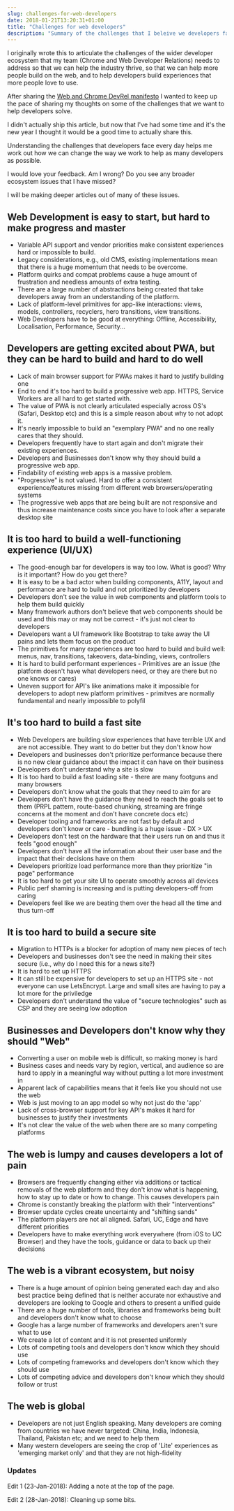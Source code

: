 ```yaml
---
slug: challenges-for-web-developers
date: 2018-01-21T13:20:31+01:00
title: "Challenges for web developers"
description: "Summary of the challenges that I beleive we developers face every day."
---
```


I originally wrote this to articulate the challenges of the wider developer
ecosystem that my team (Chrome and Web Developer Relations) needs to address so
that we can help the industry thrive, so that we can help more people build on
the web, and to help developers build experiences that more people love to use.

After sharing the [Web and Chrome DevRel
manifesto](/web-developer-relations-manifesto/) I wanted to keep up the pace of
sharing my thoughts on some of the challenges that we want to help developers solve.

I didn't actually ship this article, but now that I've had some time and it's
the new year I thought it would be a good time to actually share this.

Understanding the challenges that developers face every day helps me work out how
we can change the way we work to help as many developers as possible.

I would love your feedback. Am I wrong? Do you see any broader ecosystem issues 
that I have missed?

I will be making deeper articles out of many of these issues.

## Web Development is easy to start, but hard to make progress and master

* Variable API support and vendor priorities make consistent experiences hard
  or impossible to build.
* Legacy considerations, e.g., old CMS, existing implementations mean that there 
  is a huge momentum that needs to be overcome.
* Platform quirks and compat problems cause a huge amount of frustration and
  needless amounts of extra testing.
* There are a large number of abstractions being created that take developers
  away from an understanding of the platform.
* Lack of platform-level primitives for app-like interactions: views, models, 
  controllers, recyclers, hero transitions, view transitions.
* Web Developers have to be good at everything: Offline, Accessibility, 
  Localisation, Performance, Security...

## Developers are getting excited about PWA, but they can be hard to build and hard to do well

* Lack of main browser support for PWAs makes it hard to justify building one
* End to end it's too hard to build a progressive web app. HTTPS, Service 
  Workers are all hard to get started with.
* The value of PWA is not clearly articulated especially across OS's (Safari, 
  Desktop etc) and this is a simple reason about why to not adopt it.
* It's nearly impossible to build an "exemplary PWA" and no one really cares
  that they should.
* Developers frequently have to start again and don't migrate their existing 
  experiences.
* Developers and Businesses don't know why they should build a progressive web 
  app.
* Findability of existing web apps is a massive problem.
* "Progressive" is not valued. Hard to offer a consistent experience/features 
  missing from different web browsers/operating systems
* The progressive web apps that are being built are not responsive and thus 
  increase maintenance costs since you have to look after a separate desktop 
  site

## It is too hard to build a well-functioning experience (UI/UX)

* The good-enough bar for developers is way too low. What is good? Why is it 
  important? How do you get there?
* It is easy to be a bad actor when building components, A11Y, layout and 
  performance are hard to build and not prioritized by developers
* Developers don't see the value in web components and platform tools to help 
  them build quickly
* Many framework authors don't believe that web components should be used and
  this may or may not be correct - it's just not clear to developers
* Developers want a UI framework like Bootstrap to take away the UI pains and 
  lets them focus on the product
* The primitives for many experiences are too hard to build and build well: 
  menus, nav, transitions, takeovers, data-binding, views, controllers
* It is hard to build performant experiences - Primitives are an issue (the
  platform doesn't have what developers need, or they are there but no one knows
  or cares)
* Uneven support for API's like animations make it impossible for developers to 
  adopt new platform primitives - primitves are normally fundamental and nearly 
  impossible to polyfil

## It's too hard to build a fast site

* Web Developers are building slow experiences that have terrible UX and are not 
  accessible. They want to do better but they don't know how
* Developers and businesses don't prioritize performance because there is no new 
  clear guidance about the impact it can have on their business
* Developers don't understand why a site is slow
* It is too hard to build a fast loading site - there are many footguns and many 
  browsers
* Developers don't know what the goals that they need to aim for are
* Developers don't have the guidance they need to reach the goals set to them 
  (PRPL pattern, route-based chunking, streaming are fringe concerns at the 
  moment and don't have concrete docs etc)
* Developer tooling and frameworks are not fast by default and developers don't 
  know or care - bundling is a huge issue - DX &gt; UX
* Developers don't test on the hardware that their users run on and thus it 
  feels "good enough"
* Developers don't have all the information about their user base and the impact 
  that their decisions have on them
* Developers prioritize load performance more than they prioritize "in page" 
  performance
* It is too hard to get your site UI to operate smoothly across all devices
* Public perf shaming is increasing and is putting developers-off from caring
* Developers feel like we are beating them over the head all the time and thus 
  turn-off

## It is too hard to build a secure site

* Migration to HTTPs is a blocker for adoption of many new pieces of tech
* Developers and businesses don't see the need in making their sites secure 
  (i.e., why do I need this for a news site?)
* It is hard to set up HTTPS
* It can still be expensive for developers to set up an HTTPS site - not 
  everyone can use LetsEncrypt. Large and small sites are having to pay a lot 
  more for the priviledge
* Developers don't understand the value of "secure technologies" such as CSP and 
  they are seeing low adoption

## Businesses and Developers don't know why they should "Web"

* Converting a user on mobile web is difficult, so making money is hard
* Business cases and needs vary by region, vertical, and audience so are hard to
  apply in a meaningful way without putting a lot more investment in
* Apparent lack of capabilities means that it feels like you should not use the 
  web
* Web is just moving to an app model so why not just do the 'app'
* Lack of cross-browser support for key API's makes it hard for businesses to 
  justify their investments
* It's not clear the value of the web when there are so many competing platforms

## The web is lumpy and causes developers a lot of pain

* Browsers are frequently changing either via additions or tactical removals of 
  the web platform and they don't know what is happening, how to stay up to date 
  or how to change. This causes developers pain
* Chrome is constantly breaking the platform with their "interventions"
* Browser update cycles create uncertainty and "shifting sands"
* The platform players are not all aligned. Safari, UC, Edge and have different 
  priorities
* Developers have to make everything work everywhere (from iOS to UC Browser) 
  and they have the tools, guidance or data to back up their decisions

## The web is a vibrant ecosystem, but noisy

* There is a huge amount of opinion being generated each day and also best 
  practice being defined that is neither accurate nor exhaustive and developers 
  are looking to Google and others to present a unified guide
* There are a huge number of tools, libraries and frameworks being built and 
  developers don't know what to choose
* Google has a large number of frameworks and developers aren't sure what to 
  use
* We create a lot of content and it is not presented uniformly
* Lots of competing tools and developers don't know which they should use
* Lots of competing frameworks and developers don't know which they should use
* Lots of competing advice and developers don't know which they should follow or 
  trust

## The web is global

* Developers are not just English speaking. Many developers are coming from
  countries we have never targeted: China, India, Indonesia, Thailand, Pakistan
  etc; and we need to help them
* Many western developers are seeing the crop of 'Lite' experiences as 'emerging
  market only' and that they are not high-fidelity

### Updates
Edit 1 (23-Jan-2018): Adding a note at the top of the page.

Edit 2 (28-Jan-2018): Cleaning up some bits.
